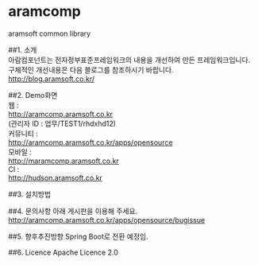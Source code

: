 # aramcomp
aramsoft common library

##1. 소개  
   아람컴포넌트는 전자정부표준프레임워크의 내용을 개선하여 만든 프레임워크입니다.  
   구체적인 개선내용은 다음 블로그를 참조하시기 바랍니다.  
   <http://blog.aramsoft.co.kr/>  
  
##2. Demo화면  
  웹 :   
  <http://aramcomp.aramsoft.co.kr>   
  (관리자 ID : 업무/TEST1/rhdxhd12)    
  커뮤니티 :   
  <http://aramcomp.aramsoft.co.kr/apps/opensource>  
  모바일 :   
  <http://maramcomp.aramsoft.co.kr>  
  CI :   
  <http://hudson.aramsoft.co.kr>     

##3. 설치방법

##4. 문의사항
   아래 게시판을 이용해 주세요.  
   <http://aramcomp.aramsoft.co.kr/apps/opensource/bugissue>

##5. 향후추진방향
   Spring Boot로 전환 예정임.
   
##6. Licence 
   Apache Licence 2.0
